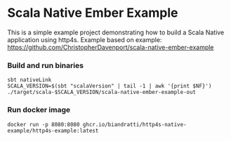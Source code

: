 # Scala Native Ember Example
This is a simple example project demonstrating how to build a Scala Native application using http4s.
Example based on example: https://github.com/ChristopherDavenport/scala-native-ember-example

### Build and run binaries
```
sbt nativeLink
SCALA_VERSION=$(sbt "scalaVersion" | tail -1 | awk '{print $NF}')
./target/scala-$SCALA_VERSION/scala-native-ember-example-out
```

### Run docker image
```
docker run -p 8080:8080 ghcr.io/biandratti/http4s-native-example/http4s-example:latest
```
